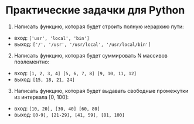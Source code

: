 # Практические задачки для Python

1. Написать функцию, которая будет строить полную иерархию пути:
* вход: `['usr', 'local', 'bin']`
* выход: `['/', '/usr', '/usr/local', '/usr/local/bin']`

2. Написать функцию, которая будет суммировать N массивов поэлементно:
* вход: `[1, 2, 3, 4] [5, 6, 7, 8] [9, 10, 11, 12]`
* выход: `[15, 18, 21, 24]`

3. Написать функцию, которая будет выдавать свободные промежутки из интервала [0, 100]:
* вход: `[10, 20], [30, 40] [60, 80]`
* выход: `[0-9], [21-29], [41, 59], [81, 100]`

